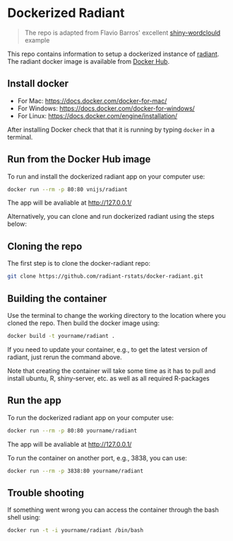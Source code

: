 Dockerized Radiant
=======================

> The repo is adapted from Flavio Barros' excellent [shiny-wordclould](https://github.com/flaviobarros/shiny-wordcloud) example

This repo contains information to setup a dockerized instance of [radiant](https://radiant-rstats/radiant). The radiant docker image is available from [Docker Hub](https://registry.hub.docker.com/u/vnijs/docker-radiant/).

## Install docker

* For Mac: https://docs.docker.com/docker-for-mac/
* For Windows: https://docs.docker.com/docker-for-windows/
* For Linux: https://docs.docker.com/engine/installation/

After installing Docker check that that it is running by typing `docker` in a terminal.

## Run from the Docker Hub image

To run and install the dockerized radiant app on your computer use:

```sh
docker run --rm -p 80:80 vnijs/radiant
```

The app will be avaliable at <a href="http://127.0.0.1/" target="_blank">http://127.0.0.1/</a>

Alternatively, you can clone and run dockerized radiant using the steps below:

## Cloning the repo

The first step is to clone the docker-radiant repo:

```sh
git clone https://github.com/radiant-rstats/docker-radiant.git
```

## Building the container

Use the terminal to change the working directory to the location where you cloned the repo. Then build the docker image using:

```sh
docker build -t yourname/radiant .
```

If you need to update your container, e.g., to get the latest version of radiant, just rerun the command above. 

Note that creating the container will take some time as it has to pull and install ubuntu, R, shiny-server, etc. as well as all required R-packages

## Run the app

To run the dockerized radiant app on your computer use:

```sh
docker run --rm -p 80:80 yourname/radiant
```

The app will be avaliable at <a href="http://127.0.0.1/" target="_blank">http://127.0.0.1/</a>

To run the container on another port, e.g., 3838, you can use:

```sh
docker run --rm -p 3838:80 yourname/radiant
```

## Trouble shooting

If something went wrong you can access the container through the bash shell using:

```sh
docker run -t -i yourname/radiant /bin/bash
```

